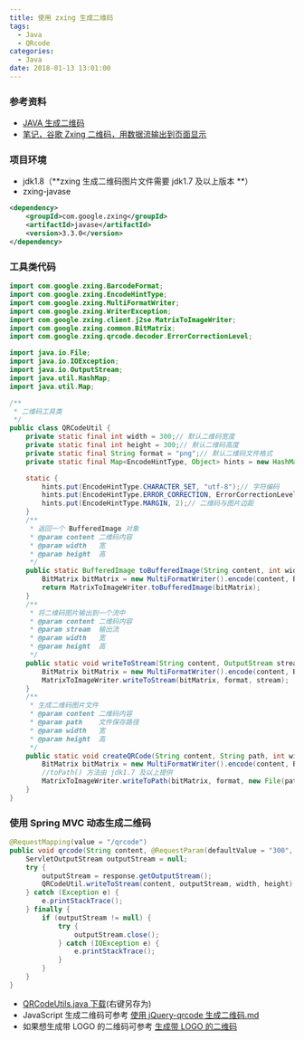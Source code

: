 ```yaml
---
title: 使用 zxing 生成二维码
tags:
  - Java
  - QRcode
categories:
  - Java
date: 2018-01-13 13:01:00
---
```

### 参考资料
  - [JAVA 生成二维码](http://www.imooc.com/learn/531)
  - [笔记，谷歌 Zxing 二维码，用数据流输出到页面显示](http://blog.csdn.net/morning99/article/details/48825035)
  
### 项目环境
  - jdk1.8（**zxing 生成二维码图片文件需要 jdk1.7 及以上版本 **）
  - zxing-javase

  ```xml
  <dependency>
      <groupId>com.google.zxing</groupId>
      <artifactId>javase</artifactId>
      <version>3.3.0</version>
  </dependency>
  ```
### 工具类代码

```java
import com.google.zxing.BarcodeFormat;
import com.google.zxing.EncodeHintType;
import com.google.zxing.MultiFormatWriter;
import com.google.zxing.WriterException;
import com.google.zxing.client.j2se.MatrixToImageWriter;
import com.google.zxing.common.BitMatrix;
import com.google.zxing.qrcode.decoder.ErrorCorrectionLevel;

import java.io.File;
import java.io.IOException;
import java.io.OutputStream;
import java.util.HashMap;
import java.util.Map;

/**
 * 二维码工具类
 */
public class QRCodeUtil {
    private static final int width = 300;// 默认二维码宽度
    private static final int height = 300;// 默认二维码高度
    private static final String format = "png";// 默认二维码文件格式
    private static final Map<EncodeHintType, Object> hints = new HashMap();// 二维码参数

    static {
        hints.put(EncodeHintType.CHARACTER_SET, "utf-8");// 字符编码
        hints.put(EncodeHintType.ERROR_CORRECTION, ErrorCorrectionLevel.H);// 容错等级 L、M、Q、H 其中 L 为最低, H 为最高
        hints.put(EncodeHintType.MARGIN, 2);// 二维码与图片边距
    }
    /**
     * 返回一个 BufferedImage 对象
     * @param content 二维码内容
     * @param width   宽
     * @param height  高
     */
    public static BufferedImage toBufferedImage(String content, int width, int height) throws WriterException, IOException {
        BitMatrix bitMatrix = new MultiFormatWriter().encode(content, BarcodeFormat.QR_CODE, width, height, hints);
        return MatrixToImageWriter.toBufferedImage(bitMatrix);
    }
    /**
     * 将二维码图片输出到一个流中
     * @param content 二维码内容
     * @param stream  输出流
     * @param width   宽
     * @param height  高
     */
    public static void writeToStream(String content, OutputStream stream, int width, int height) throws WriterException, IOException {
        BitMatrix bitMatrix = new MultiFormatWriter().encode(content, BarcodeFormat.QR_CODE, width, height, hints);
        MatrixToImageWriter.writeToStream(bitMatrix, format, stream);
    }
    /**
     * 生成二维码图片文件
     * @param content 二维码内容
     * @param path    文件保存路径
     * @param width   宽
     * @param height  高
     */
    public static void createQRCode(String content, String path, int width, int height) throws WriterException, IOException {
        BitMatrix bitMatrix = new MultiFormatWriter().encode(content, BarcodeFormat.QR_CODE, width, height, hints);
        //toPath() 方法由 jdk1.7 及以上提供
        MatrixToImageWriter.writeToPath(bitMatrix, format, new File(path).toPath());
    }
}
```
### 使用 Spring MVC 动态生成二维码
```java
@RequestMapping(value = "/qrcode")
public void qrcode(String content, @RequestParam(defaultValue = "300", required = false) int width,@RequestParam(defaultValue = "300", required = false) int height, HttpServletResponse response) {
    ServletOutputStream outputStream = null;
    try {
        outputStream = response.getOutputStream();
        QRCodeUtil.writeToStream(content, outputStream, width, height);
    } catch (Exception e) {
        e.printStackTrace();
    } finally {
        if (outputStream != null) {
            try {
                outputStream.close();
            } catch (IOException e) {
                e.printStackTrace();
            }
        }
    }
}
```
- [QRCodeUtils.java 下载](https://raw.githubusercontent.com/ghthou/Google-Authenticator/master/src/main/java/z/study/googleAuthenticator/util/QRCodeUtils.java)(右键另存为)
- JavaScript 生成二维码可参考 [使用 jQuery-qrcode 生成二维码.md](/2018/01/13/使用-jQuery-qrcode-生成二维码/)
- 如果想生成带 LOGO 的二维码可参考 [生成带 LOGO 的二维码](/2018/01/13/生成带-LOGO-的二维码/)
